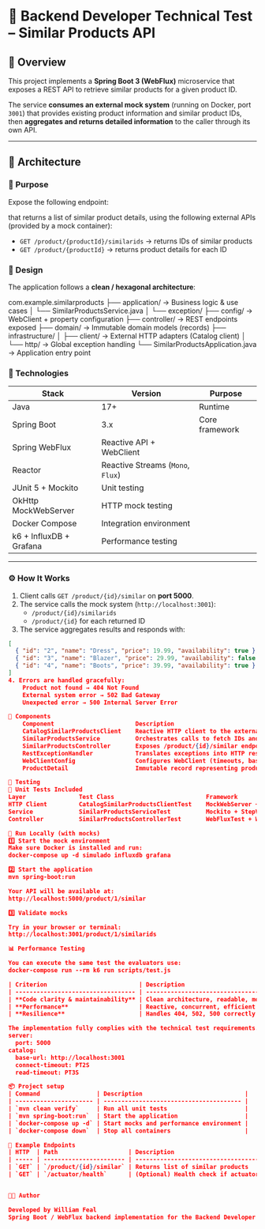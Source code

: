 # 🧠 Backend Developer Technical Test – Similar Products API

## 🚀 Overview

This project implements a **Spring Boot 3 (WebFlux)** microservice that exposes a REST API to retrieve similar products for a given product ID.

The service **consumes an external mock system** (running on Docker, port `3001`) that provides existing product information and similar product IDs, then **aggregates and returns detailed information** to the caller through its own API.

---

## 🧩 Architecture

### 🔹 Purpose

Expose the following endpoint:


that returns a list of similar product details, using the following external APIs (provided by a mock container):

- `GET /product/{productId}/similarids` → returns IDs of similar products
- `GET /product/{productId}` → returns product details for each ID

### 🔹 Design

The application follows a **clean / hexagonal architecture**:

com.example.similarproducts
├── application/ → Business logic & use cases
│ └── SimilarProductsService.java
│ └── exception/
├── config/ → WebClient + property configuration
├── controller/ → REST endpoints exposed
├── domain/ → Immutable domain models (records)
├── infrastructure/
│ ├── client/ → External HTTP adapters (Catalog client)
│ └── http/ → Global exception handling
└── SimilarProductsApplication.java → Application entry point


### 🔹 Technologies

| Stack | Version | Purpose |
|--------|----------|----------|
| Java | 17+ | Runtime |
| Spring Boot | 3.x | Core framework |
| Spring WebFlux | Reactive API + WebClient |
| Reactor | Reactive Streams (`Mono`, `Flux`) |
| JUnit 5 + Mockito | Unit testing |
| OkHttp MockWebServer | HTTP mock testing |
| Docker Compose | Integration environment |
| k6 + InfluxDB + Grafana | Performance testing |

---

### ⚙️ How It Works

1. Client calls `GET /product/{id}/similar` on **port 5000**.
2. The service calls the mock system (`http://localhost:3001`):
    - `/product/{id}/similarids`
    - `/product/{id}` for each returned ID
3. The service aggregates results and responds with:

```json
[
  { "id": "2", "name": "Dress", "price": 19.99, "availability": true },
  { "id": "3", "name": "Blazer", "price": 29.99, "availability": false },
  { "id": "4", "name": "Boots", "price": 39.99, "availability": true }
]
4. Errors are handled gracefully:
    Product not found → 404 Not Found
    External system error → 502 Bad Gateway
    Unexpected error → 500 Internal Server Error

🧱 Components
    Component	                    Description
    CatalogSimilarProductsClient	Reactive HTTP client to the external catalog mock
    SimilarProductsService	        Orchestrates calls to fetch IDs and details in parallel
    SimilarProductsController	    Exposes /product/{id}/similar endpoint
    RestExceptionHandler	        Translates exceptions into HTTP responses
    WebClientConfig	                Configures WebClient (timeouts, base URL, memory limits)
    ProductDetail	                Immutable record representing product data.

🧪 Testing
🔹 Unit Tests Included
Layer	            Test Class	                        Framework       	            Coverage
HTTP Client	        CatalogSimilarProductsClientTest	MockWebServer + Reactor	        Valid and error responses
Service	            SimilarProductsServiceTest	        Mockito + StepVerifier	        Order, concurrency, errors
Controller	        SimilarProductsControllerTest	    WebFluxTest + WebTestClient  	200, 404, 502 responses

🧰 Run Locally (with mocks)
1️⃣ Start the mock environment
Make sure Docker is installed and run:
docker-compose up -d simulado influxdb grafana

2️⃣ Start the application
mvn spring-boot:run

Your API will be available at:
http://localhost:5000/product/1/similar

3️⃣ Validate mocks

Try in your browser or terminal:
http://localhost:3001/product/1/similarids

📊 Performance Testing

You can execute the same test the evaluators use:
docker-compose run --rm k6 run scripts/test.js

| Criterion                          | Description                           
| ---------------------------------- | ------------------------------------- 
| **Code clarity & maintainability** | Clean architecture, readable, modular 
| **Performance**                    | Reactive, concurrent, efficient      
| **Resilience**                     | Handles 404, 502, 500 correctly      

The implementation fully complies with the technical test requirements.
server:
  port: 5000
catalog:
  base-url: http://localhost:3001
  connect-timeout: PT2S
  read-timeout: PT3S

📦 Project setup
| Command                | Description                             |
| ---------------------- | --------------------------------------- |
| `mvn clean verify`     | Run all unit tests                      |
| `mvn spring-boot:run`  | Start the application                   |
| `docker-compose up -d` | Start mocks and performance environment |
| `docker-compose down`  | Stop all containers                     |

🧰 Example Endpoints
| HTTP  | Path                    | Description                                    |
| ----- | ----------------------- | ---------------------------------------------- |
| `GET` | `/product/{id}/similar` | Returns list of similar products               |
| `GET` | `/actuator/health`      | (Optional) Health check if actuator is enabled |


👨‍💻 Author

Developed by William Feal
Spring Boot / WebFlux backend implementation for the Backend Developer Technical Test.


